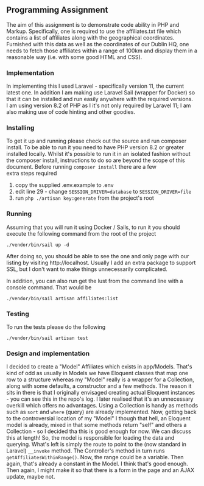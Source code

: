 ## Programming Assignment

The aim of this assignment is to demonstrate code ability in PHP and Markup. Specifically, one is required to use the affiliates.txt file which contains a list of affiliates along with the geographical coordinates. Furnished with this data as well as the coordinates of our Dublin HQ, one needs to fetch those affiliates within a range of 100km and display them in a reasonable way (i.e. with some good HTML and CSS).

### Implementation

In implementing this I used Laravel - specifically version 11, the current latest one. In addition I am making use 
Laravel Sail (wrapper for Docker) so that it can be installed and run easily anywhere with the required versions.  
I am using version 8.2 of PHP as I it's not only required by Laravel 11; I am also making use of code hinting and other 
goodies.

### Installing

To get it up and running please check out the source and run composer install. To be able to run it you need to have 
PHP version 8.2 or greater installed locally. Whilst it's possible to run it in an isolated fashion without the composer 
install, instructions to do so are beyond the scope of this document. Before running `composer install` there are a few  
extra steps required

1. copy the supplied .env.example to .env
2. edit line 29 - change `SESSION_DRIVER=database` to `SESSION_DRIVER=file`
3. run `php ./artisan key:generate` from the project's root

### Running

Assuming that you will run it using Docker / Sails, to run it you should execute the following command from the root of 
the project

`./vendor/bin/sail up -d`

After doing so, you should be able to see the one and only page with our listing by visiting http://localhost. 
Usually I add an extra package to support SSL, but I don't want to make things unnecessarily complicated.

In addition, you can also run get the lust from the command line with a console command. That would be

`./vendor/bin/sail artisan affiliates:list`

### 

### Testing

To run the tests please do the following

`./vendor/bin/sail artisan test`

### Design and implementation

I decided to create a "Model" Affiliates which exists in app/Models. That's kind of odd as usually in Models we have 
Eloquent classes that map one row to a structure whereas my "Model" really is a wrapper for a Collection, along with 
some defaults, a constructor and a few methods. The reason it sits in there is that I originally envisaged creating actual 
Eloquent instances - you can see this in the repo's log. I later realised that it's an unnecessary overkill which offers 
no advantages. Using a Collection is handy as methods such as `sort` and `where` (query) are already implemented. 
Now, getting back to the controversial location of my "Model" I though that hell, an Eloquent model is already, 
mixed in that some methods return "self" and others a Collection - so I decided tha this is good enough for now. 
We can discuss this at length! So, the model is responsible for loading the data and querying. 
What's left is simply the route to point to the (now standard in Laravel) `__invoke` method. 
The Controller's method in turn runs `getAffiliatesWithinRange()`. Now, the range could be a variable. 
Then again, that's already a constant in the Model. I think that's good enough. Then again, I might make it so 
that there is a form in the page and an AJAX update, maybe not. 
